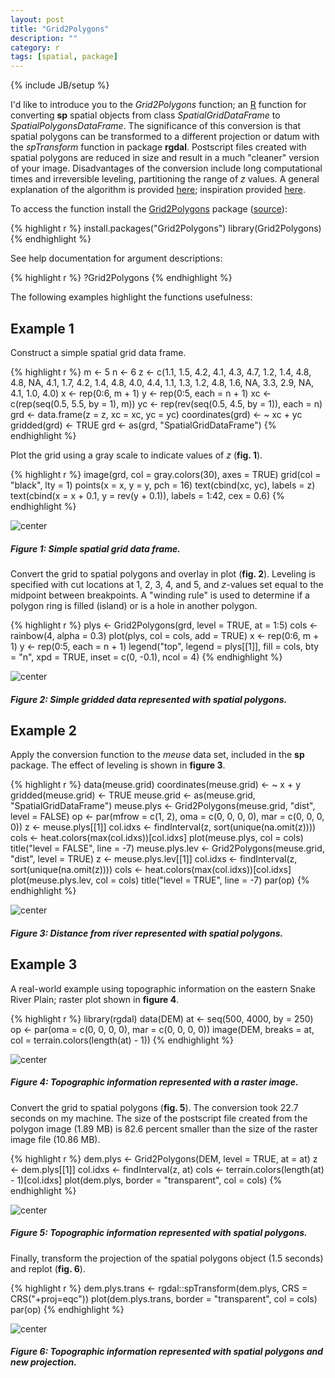 ```yaml
---
layout: post
title: "Grid2Polygons"
description: ""
category: r
tags: [spatial, package]
---
```

{% include JB/setup %}

I'd like to introduce you to the *Grid2Polygons* function; an
[R](http://www.r-project.org/) function for
converting **sp** spatial objects from class *SpatialGridDataFrame*
to *SpatialPolygonsDataFrame*.
The significance of this conversion is that
spatial polygons can be transformed to a different projection or datum with
the *spTransform* function in package **rgdal**.
Postscript files created with spatial polygons are reduced in size and result
in a much "cleaner" version of your image. Disadvantages of the conversion
include long computational times and irreversible leveling,
partitioning the range of *z* values.
A general explanation of the algorithm is provided
[here](http://stackoverflow.com/questions/643995/algorithm-to-merge-adjacent-rectangles-into-polygon});
inspiration provided
[here](http://menugget.blogspot.com/2012/04/create-polygons-from-matrix.html).

To access the function install the
[Grid2Polygons](http://cran.r-project.org/web/packages/Grid2Polygons/index.html)
package ([source](https://github.com/jfisher-usgs/Grid2Polygons)):

{% highlight r %}
install.packages("Grid2Polygons")
library(Grid2Polygons)
{% endhighlight %}

See help documentation for argument descriptions:

{% highlight r %}
?Grid2Polygons
{% endhighlight %}

The following examples highlight the functions usefulness:

## Example 1

Construct a simple spatial grid data frame.

{% highlight r %}
m <- 5
n <- 6
z <- c(1.1,  1.5,  4.2,  4.1,  4.3,  4.7,
       1.2,  1.4,  4.8,  4.8,   NA,  4.1,
       1.7,  4.2,  1.4,  4.8,  4.0,  4.4,
       1.1,  1.3,  1.2,  4.8,  1.6,   NA,
       3.3,  2.9,   NA,  4.1,  1.0,  4.0)
x <- rep(0:6, m + 1)
y <- rep(0:5, each = n + 1)
xc <- c(rep(seq(0.5, 5.5, by = 1), m))
yc <- rep(rev(seq(0.5, 4.5, by = 1)), each = n)
grd <- data.frame(z = z, xc = xc, yc = yc)
coordinates(grd) <- ~ xc + yc
gridded(grd) <- TRUE
grd <- as(grd, "SpatialGridDataFrame")
{% endhighlight %}

Plot the grid using a gray scale to indicate values of *z* (**fig. 1**).

{% highlight r %}
image(grd, col = gray.colors(30), axes = TRUE)
grid(col = "black", lty = 1)
points(x = x, y = y, pch = 16)
text(cbind(xc, yc), labels = z)
text(cbind(x = x + 0.1, y = rev(y + 0.1)), labels = 1:42, cex = 0.6)
{% endhighlight %}

![center](/figs/2012-06-25-grid2polygons/fig1.png)

##### Figure 1: Simple spatial grid data frame.

Convert the grid to spatial polygons and overlay in plot (**fig. 2**).
Leveling is specified with cut locations at 1, 2, 3, 4, and 5, and
*z*-values set equal to the midpoint between breakpoints. A "winding rule"
is used to determine if a polygon ring is filled (island) or is a
hole in another polygon.

{% highlight r %}
plys <- Grid2Polygons(grd, level = TRUE, at = 1:5)
cols <- rainbow(4, alpha = 0.3)
plot(plys, col = cols, add = TRUE)
x <- rep(0:6, m + 1)
y <- rep(0:5, each = n + 1)
legend("top", legend = plys[[1]], fill = cols, bty = "n", xpd = TRUE, inset = c(0, -0.1), ncol = 4)
{% endhighlight %}

![center](/figs/2012-06-25-grid2polygons/fig2.png)

##### Figure 2: Simple gridded data represented with spatial polygons.


## Example 2

Apply the conversion function to the *meuse* data set,
included in the **sp** package.
The effect of leveling is shown in **figure 3**.

{% highlight r %}
data(meuse.grid)
coordinates(meuse.grid) <- ~ x + y
gridded(meuse.grid) <- TRUE
meuse.grid <- as(meuse.grid, "SpatialGridDataFrame")
meuse.plys <- Grid2Polygons(meuse.grid, "dist", level = FALSE)
op <- par(mfrow = c(1, 2), oma = c(0, 0, 0, 0), mar = c(0, 0, 0, 0))
z <- meuse.plys[[1]]
col.idxs <- findInterval(z, sort(unique(na.omit(z))))
cols <- heat.colors(max(col.idxs))[col.idxs]
plot(meuse.plys, col = cols)
title("level = FALSE", line = -7)
meuse.plys.lev <- Grid2Polygons(meuse.grid, "dist", level = TRUE)
z <- meuse.plys.lev[[1]]
col.idxs <- findInterval(z, sort(unique(na.omit(z))))
cols <- heat.colors(max(col.idxs))[col.idxs]
plot(meuse.plys.lev, col = cols)
title("level = TRUE", line = -7)
par(op)
{% endhighlight %}

![center](/figs/2012-06-25-grid2polygons/fig3.png)

##### Figure 3: Distance from river represented with spatial polygons.

## Example 3

A real-world example using topographic information on the
eastern Snake River Plain; raster plot shown in **figure 4**.

{% highlight r %}
library(rgdal)
data(DEM)
at <- seq(500, 4000, by = 250)
op <- par(oma = c(0, 0, 0, 0), mar = c(0, 0, 0, 0))
image(DEM, breaks = at, col = terrain.colors(length(at) - 1))
{% endhighlight %}

![center](/figs/2012-06-25-grid2polygons/fig4.png)

##### Figure 4: Topographic information represented with a raster image.

Convert the grid to spatial polygons (**fig. 5**).
The conversion took 22.7 seconds on my machine.
The size of the postscript file created from the polygon image (1.89 MB) is
82.6 percent smaller than the size of the raster image file (10.86 MB).

{% highlight r %}
dem.plys <- Grid2Polygons(DEM, level = TRUE, at = at)
z <- dem.plys[[1]]
col.idxs <- findInterval(z, at)
cols <- terrain.colors(length(at) - 1)[col.idxs]
plot(dem.plys, border = "transparent", col = cols)
{% endhighlight %}

![center](/figs/2012-06-25-grid2polygons/fig5.png)

##### Figure 5: Topographic information represented with spatial polygons.

Finally, transform the projection of the spatial polygons object
(1.5 seconds) and replot (**fig. 6**).

{% highlight r %}
dem.plys.trans <- rgdal::spTransform(dem.plys, CRS = CRS("+proj=eqc"))
plot(dem.plys.trans, border = "transparent", col = cols)
par(op)
{% endhighlight %}

![center](/figs/2012-06-25-grid2polygons/fig6.png)

##### Figure 6: Topographic information represented with spatial polygons and new projection.
